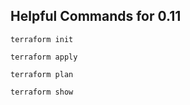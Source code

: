## Helpful Commands for 0.11

```
terraform init

terraform apply

terraform plan

terraform show




```
